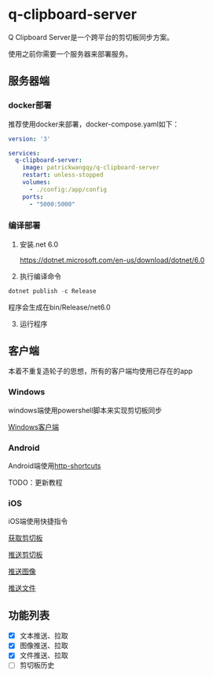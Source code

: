 # q-clipboard-server

Q Clipboard Server是一个跨平台的剪切板同步方案。

使用之前你需要一个服务器来部署服务。

## 服务器端

### docker部署

推荐使用docker来部署，docker-compose.yaml如下：

```yaml
version: '3'

services:
  q-clipboard-server:
    image: patrickwangqy/q-clipboard-server
    restart: unless-stopped
    volumes:
      - ./config:/app/config
    ports:
      - "5000:5000"
```

### 编译部署

1. 安装.net 6.0

   https://dotnet.microsoft.com/en-us/download/dotnet/6.0
2. 执行编译命令

```powershell
dotnet publish -c Release
```

程序会生成在bin/Release/net6.0

3. 运行程序

## 客户端

本着不重复造轮子的思想，所有的客户端均使用已存在的app

### Windows

windows端使用powershell脚本来实现剪切板同步

[Windows客户端](Clients/Windows/q-clipboard-pc)

### Android

Android端使用[http-shortcuts](https://http-shortcuts.rmy.ch/)

TODO：更新教程

### iOS

iOS端使用快捷指令

[获取剪切板](https://www.icloud.com/shortcuts/a8dc7996c8be447a9f362cd81ac43c41)

[推送剪切板](https://www.icloud.com/shortcuts/dc8dc27d7eef462ab1e59b994bf28b5d)

[推送图像](https://www.icloud.com/shortcuts/d19828cd16434b97b07fd664a1b2f60a)

[推送文件](https://www.icloud.com/shortcuts/e1f5bec859ae4764a1ed19999f9e483b)

## 功能列表

* [X] 文本推送、拉取
* [X] 图像推送、拉取
* [X] 文件推送、拉取
* [ ] 剪切板历史

